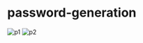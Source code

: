 # password-generation

![p1](https://user-images.githubusercontent.com/52875849/87866467-b9a80200-c99f-11ea-8f38-38aadbd78bf0.PNG)
![p2](https://user-images.githubusercontent.com/52875849/87866469-bb71c580-c99f-11ea-8c2a-5f6a2a69e298.PNG)
